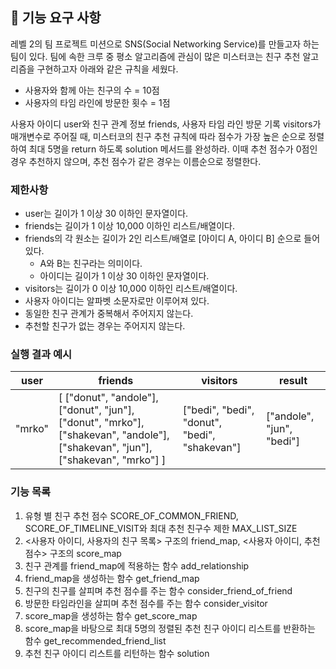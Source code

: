 ## 🚀 기능 요구 사항

레벨 2의 팀 프로젝트 미션으로 SNS(Social Networking Service)를 만들고자 하는 팀이 있다. 팀에 속한 크루 중 평소 알고리즘에 관심이 많은 미스터코는 친구 추천 알고리즘을 구현하고자 아래와 같은 규칙을 세웠다.

- 사용자와 함께 아는 친구의 수 = 10점 
- 사용자의 타임 라인에 방문한 횟수 = 1점

사용자 아이디 user와 친구 관계 정보 friends, 사용자 타임 라인 방문 기록 visitors가 매개변수로 주어질 때, 미스터코의 친구 추천 규칙에 따라 점수가 가장 높은 순으로 정렬하여 최대 5명을 return 하도록 solution 메서드를 완성하라. 이때 추천 점수가 0점인 경우 추천하지 않으며, 추천 점수가 같은 경우는 이름순으로 정렬한다.

### 제한사항

- user는 길이가 1 이상 30 이하인 문자열이다.
- friends는 길이가 1 이상 10,000 이하인 리스트/배열이다.
- friends의 각 원소는 길이가 2인 리스트/배열로 [아이디 A, 아이디 B] 순으로 들어있다.
  - A와 B는 친구라는 의미이다.
  - 아이디는 길이가 1 이상 30 이하인 문자열이다.
- visitors는 길이가 0 이상 10,000 이하인 리스트/배열이다.
- 사용자 아이디는 알파벳 소문자로만 이루어져 있다.
- 동일한 친구 관계가 중복해서 주어지지 않는다.
- 추천할 친구가 없는 경우는 주어지지 않는다.

### 실행 결과 예시

| user | friends | visitors | result |
| --- | --- | --- | --- |
| "mrko" | [ ["donut", "andole"], ["donut", "jun"], ["donut", "mrko"], ["shakevan", "andole"], ["shakevan", "jun"], ["shakevan", "mrko"] ] | ["bedi", "bedi", "donut", "bedi", "shakevan"] | ["andole", "jun", "bedi"] |

### 기능 목록
1. 유형 별 친구 추천 점수 SCORE_OF_COMMON_FRIEND, SCORE_OF_TIMELINE_VISIT와 최대 추천 친구수 제한 MAX_LIST_SIZE 
2. <사용자 아이디, 사용자의 친구 목록> 구조의 friend_map, <사용자 아이디, 추천 점수> 구조의 score_map
3. 친구 관계를 friend_map에 적용하는 함수 add_relationship
4. friend_map을 생성하는 함수 get_friend_map
5. 친구의 친구를 살피며 추천 점수를 주는 함수 consider_friend_of_friend
6. 방문한 타임라인을 살피며 추천 점수를 주는 함수 consider_visitor
7. score_map을 생성하는 함수 get_score_map
8. score_map을 바탕으로 최대 5명의 정렬된 추천 친구 아이디 리스트를 반환하는 함수 get_recommended_friend_list
9. 추천 친구 아이디 리스트를 리턴하는 함수 solution